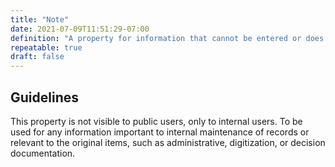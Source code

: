 ```yaml
---
title: "Note"
date: 2021-07-09T11:51:29-07:00
definition: "A property for information that cannot be entered or does not fit well in other elements and is intended for internal users only."
repeatable: true
draft: false
---
```


## Guidelines

This property is not visible to public users, only to internal users. To be used for any information important to internal maintenance of records or relevant to the original items, such as administrative, digitization, or decision documentation.

